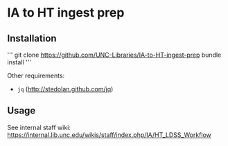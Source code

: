 # IA to HT ingest prep

## Installation

'''
git clone https://github.com/UNC-Libraries/IA-to-HT-ingest-prep
bundle install
'''

Other requirements:
- `jq` (<http://stedolan.github.com/jq>)

## Usage

See internal staff wiki: https://internal.lib.unc.edu/wikis/staff/index.php/IA/HT_LDSS_Workflow

